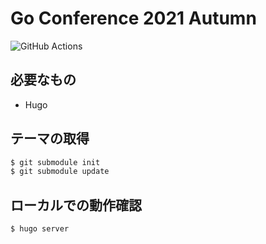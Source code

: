 # Go Conference 2021 Autumn

![GitHub Actions](https://github.com/GoCon/2021Autumn/actions/workflows/ci.yml/badge.svg?branch=main)

## 必要なもの

* Hugo

## テーマの取得

```sh
$ git submodule init
$ git submodule update
```

## ローカルでの動作確認

```sh
$ hugo server
```
